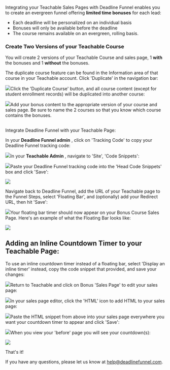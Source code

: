 Integrating your Teachable Sales Pages with Deadline Funnel enables you to
create an evergreen funnel offering **limited time bonuses** for each lead:

  * Each deadline will be personalized on an individual basis
  * Bonuses will only be available before the deadline
  * The course remains available on an evergreen, rolling basis.

### Create Two Versions of your Teachable Course

You will create 2 versions of your Teachable Course and sales page, 1 **with**
the bonuses and 1 **without** the bonuses.

The duplicate course feature can be found in the Information area of that
course in your Teachable account. Click 'Duplicate' in the navigation bar:

![](https://s3.amazonaws.com/helpscout.net/docs/assets/53974d6ce4b0c76107b109d1/images/594aed0a2c7d3a0747ce149e/file-s3SvCeqvvj.png)Click
the 'Duplicate Course' button, and all course content (except for student
enrollment records) will be duplicated into another course:

  
![](https://s3.amazonaws.com/helpscout.net/docs/assets/53974d6ce4b0c76107b109d1/images/594aed4404286305c68d43d3/file-onJEJgx0z4.png)Add your bonus content to the appropriate version of your
course and sales page. Be sure to name the 2 courses so that you know which
course contains the bonuses.

##  
Integrate Deadline Funnel with your Teachable Page:

In your **Deadline Funnel admin** , click on 'Tracking Code' to copy your
Deadline Funnel tracking code:

![](https://s3.amazonaws.com/helpscout.net/docs/assets/53974d6ce4b0c76107b109d1/images/5c7478b904286350d08857c9/file-BieT1BNZ80.png)In your **Teachable Admin** , navigate to 'Site', 'Code
Snippets':

![](https://s3.amazonaws.com/helpscout.net/docs/assets/53974d6ce4b0c76107b109d1/images/57ae2e1990336059d4edf531/file-mRhRN1s0Q6.png)Paste your Deadline Funnel tracking code into the 'Head Code
Snippets' box and click 'Save':

![](https://s3.amazonaws.com/helpscout.net/docs/assets/53974d6ce4b0c76107b109d1/images/5db844392c7d3a7e9ae32e81/file-kmn0zi7g4N.jpg)

Navigate back to Deadline Funnel, add the URL of your Teachable page to the
Funnel Steps, select 'Floating Bar', and (optionally) add your Redirect URL,
then hit 'Save':

![](https://s3.amazonaws.com/helpscout.net/docs/assets/53974d6ce4b0c76107b109d1/images/5c783c362c7d3a0cb932155e/file-JDPyIgnWsG.png)Your floating bar timer should now appear on your Bonus Course
Sales Page. Here's an example of what the Floating Bar looks like:

![](https://s3.amazonaws.com/helpscout.net/docs/assets/53974d6ce4b0c76107b109d1/images/5c65c0a12c7d3a66e32e783a/file-r2622Bfum3.png)

## Adding an Inline Countdown Timer to your Teachable Page:

To use an inline countdown timer instead of a floating bar, select 'Display an
inline timer' instead, copy the code snippet that provided, and save your
changes:

![](https://s3.amazonaws.com/helpscout.net/docs/assets/53974d6ce4b0c76107b109d1/images/5c783cd22c7d3a0cb9321570/file-hMgAYWDhqC.png)Return to Teachable and click on Bonus 'Sales Page' to edit
your sales page:

![](https://s3.amazonaws.com/helpscout.net/docs/assets/53974d6ce4b0c76107b109d1/images/5a1f3bf62c7d3a272c0e0f5b/file-HxTIY3uvyN.png)In your sales page editor, click the 'HTML' icon to add HTML to
your sales page:

![](https://s3.amazonaws.com/helpscout.net/docs/assets/53974d6ce4b0c76107b109d1/images/57ae2a5b90336059d4edf511/file-wPZ1Vw54pP.png)Paste the HTML snippet from above into your sales page
everywhere you want your countdown timer to appear and click 'Save':

  
![](https://s3.amazonaws.com/helpscout.net/docs/assets/53974d6ce4b0c76107b109d1/images/57ae2d3890336059d4edf524/file-1synbw53ys.png)When
you view your 'before' page you will see your countdown(s):

  
![](https://s3.amazonaws.com/helpscout.net/docs/assets/53974d6ce4b0c76107b109d1/images/5908ba3b0428634b4a32ca10/file-jLXjL7Lbwl.png)

That's it!

If you have any questions, please let us know at
[help@deadlinefunnel.com](mailto:mailto:help@deadlinefunnel.com).  

